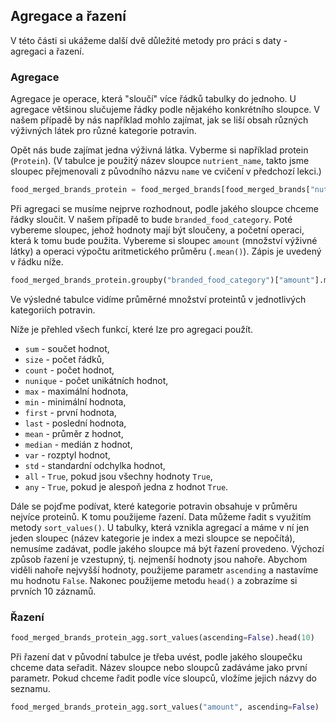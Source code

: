 ## Agregace a řazení

V této části si ukážeme další dvě důležité metody pro práci s daty - agregaci a řazení.

### Agregace

Agregace je operace, která "sloučí" více řádků tabulky do jednoho. U agregace většinou slučujeme řádky podle nějakého konkrétního sloupce. V našem případě by nás například mohlo zajímat, jak se liší obsah různých výživných látek pro různé kategorie potravin. 

Opět nás bude zajímat jedna výživná látka. Vyberme si například protein (`Protein`). (V tabulce je použitý název sloupce `nutrient_name`, takto jsme sloupec přejmenovali z původního názvu `name` ve cvičení v předchozí lekci.)

```py
food_merged_brands_protein = food_merged_brands[food_merged_brands["nutrient_name"] == "Protein"]
```

Při agregaci se musíme nejprve rozhodnout, podle jakého sloupce chceme řádky sloučit. V našem případě to bude `branded_food_category`. Poté vybereme sloupec, jehož hodnoty mají být sloučeny, a početní operaci, která k tomu bude použita. Vybereme si sloupec `amount` (množství výživné látky) a operaci výpočtu aritmetického průměru (`.mean()`). Zápis je uvedený v řádku níže.

```py
food_merged_brands_protein.groupby("branded_food_category")["amount"].mean()
```

Ve výsledné tabulce vidíme průměrné množství proteintů v jednotlivých kategoriích potravin. 

Níže je přehled všech funkcí, které lze pro agregaci použít.

- `sum` \- součet hodnot,
- `size` \- počet řádků,
- `count` \- počet hodnot,
- `nunique` \- počet unikátních hodnot,
- `max` \- maximální hodnota,
- `min` \- minimální hodnota,
- `first` \- první hodnota,
- `last` \- poslední hodnota,
- `mean` \- průměr z hodnot,
- `median` \- medián z hodnot,
- `var` \- rozptyl hodnot,
- `std` \- standardní odchylka hodnot,
- `all` \- `True`, pokud jsou všechny hodnoty `True`,
- `any` \- `True`, pokud je alespoň jedna z hodnot `True`.

Dále se pojďme podívat, které kategorie potravin obsahuje v průměru nejvíce proteinů. K tomu použijeme řazení. Data můžeme řadit s využitím metody `sort_values()`. U tabulky, která vznikla agregací a máme v ní jen jeden sloupec (název kategorie je index a mezi sloupce se nepočítá), nemusíme zadávat, podle jakého sloupce má být řazení provedeno. Výchozí způsob řazení je vzestupný, tj. nejmenší hodnoty jsou nahoře. Abychom viděli nahoře nejvyšší hodnoty, použijeme parametr `ascending` a nastavíme mu hodnotu `False`. Nakonec použijeme metodu `head()` a zobrazíme si prvních 10 záznamů.

### Řazení

```py
food_merged_brands_protein_agg.sort_values(ascending=False).head(10)
```

Při řazení dat v původní tabulce je třeba uvést, podle jakého sloupečku chceme data seřadit. Název sloupce nebo sloupců zadáváme jako první parametr. Pokud chceme řadit podle více sloupců, vložíme jejich názvy do seznamu.

```py
food_merged_brands_protein_agg.sort_values("amount", ascending=False)
```
